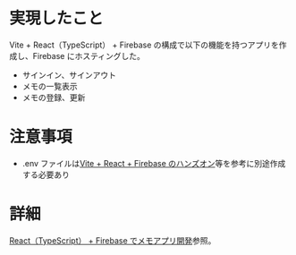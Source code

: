 # 実現したこと

Vite + React（TypeScript） + Firebase の構成で以下の機能を持つアプリを作成し、Firebase にホスティングした。

- サインイン、サインアウト
- メモの一覧表示
- メモの登録、更新

# 注意事項

- .env ファイルは[Vite + React + Firebase のハンズオン](https://qiita.com/Inp/items/906100b46fcbda6fb2ee)等を参考に別途作成する必要あり

# 詳細

[React（TypeScript） + Firebase でメモアプリ開発](https://zenn.dev/shoji9x9/articles/eb185b3d66567b)参照。
